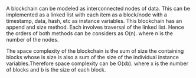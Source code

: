 A blockchain can be modeled as interconnected nodes of data.
This can be implemented as a linked list with each item as a block/node with a timestamp, data, hash, etc as instance variables. This blockchain has an append and size method. Each involves traversal of the linked list. Hence the orders of both methods can be considers as O(n). where n is the number of the nodes.

The space complexity of the blockchain is the sum of size the containing blocks whose is size is also a sum of the size of the individual instance variables.Therefore space complexity can be O(xb). where x is the number of blocks and b is the size of each block.
